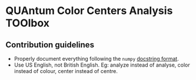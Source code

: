 # QUAntum Color Centers Analysis TOOlbox

## Contribution guidelines
- Properly document everything following the `numpy` [docstring format](https://numpydoc.readthedocs.io/en/latest/format.html#docstring-standard).
- Use US English, not British English. Eg: analyze instead of analyse, color instead of colour, center instead of centre.
